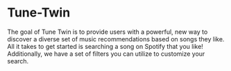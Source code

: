 # Tune-Twin
The goal of Tune Twin is to provide users with a powerful, new way to discover a diverse set of music recommendations based on songs they like. 
All it takes to get started is searching a song on Spotify that you like! Additionally, we have a set of filters you can utilize to customize your search. 
